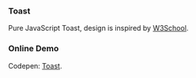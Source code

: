### Toast
Pure JavaScript Toast, design is inspired by [W3School](https://www.w3schools.com/howto/howto_js_snackbar.asp).

### Online Demo
Codepen: [Toast](https://codepen.io/SLYJA/pen/WzVeWJ).
